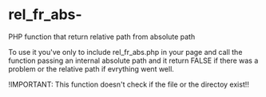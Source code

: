 # rel_fr_abs-
PHP function that return relative path from absolute path

To use it you've only to include rel_fr_abs.php in your page and call the function passing an internal absolute path and it return FALSE if there was a problem or the relative path if evrything went well. 

!IMPORTANT: This function doesn't check if the file or the directoy exist!!
